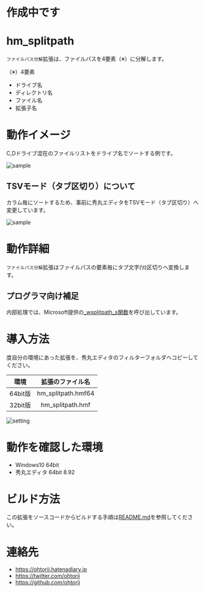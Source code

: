 # 作成中です


# hm_splitpath

```ファイルパス分解```拡張は、ファイルパスを4要素（※）に分解します。

（※）4要素

- ドライブ名
- ディレクトリ名
- ファイル名
- 拡張子名


# 動作イメージ

C,Dドライブ混在のファイルリストをドライブ名でソートする例です。

![sample](images/sample.gif "sample")

## TSVモード（タブ区切り）について

カラム毎にソートするため、事前に秀丸エディタをTSVモード（タブ区切り）へ変更しています。

![sample](images/tsv-mode.png "sample")

# 動作詳細

```ファイルパス分解```拡張はファイルパスの要素毎にタブ文字(\t)区切りへ変換します。

## プログラマ向け補足

内部処理では、Microsoft提供の[_wsplitpath_s関数](https://docs.microsoft.com/ja-jp/cpp/c-runtime-library/reference/splitpath-wsplitpath?view=vs-2019)を呼び出しています。


# 導入方法

度自分の環境にあった拡張を、秀丸エディタのフィルターフォルダへコピーしてください。

|環境|拡張のファイル名|
|:--:|:--:|
|64bit版|hm_splitpath.hmf64|
|32bit版|hm_splitpath.hmf|

![setting](images/setting.png "setting")

# 動作を確認した環境

- Windows10 64bit
- 秀丸エディタ 64bit 8.92

# ビルド方法

この拡張をソースコードからビルドする手順は[README.md](project/README.md)を参照してください。

# 連絡先

- <https://ohtorii.hatenadiary.jp>
- <https://twitter.com/ohtorii>
- <https://github.com/ohtorii>
